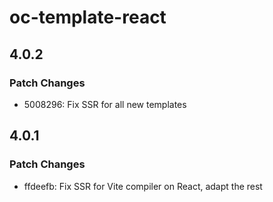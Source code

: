 # oc-template-react

## 4.0.2

### Patch Changes

- 5008296: Fix SSR for all new templates

## 4.0.1

### Patch Changes

- ffdeefb: Fix SSR for Vite compiler on React, adapt the rest
